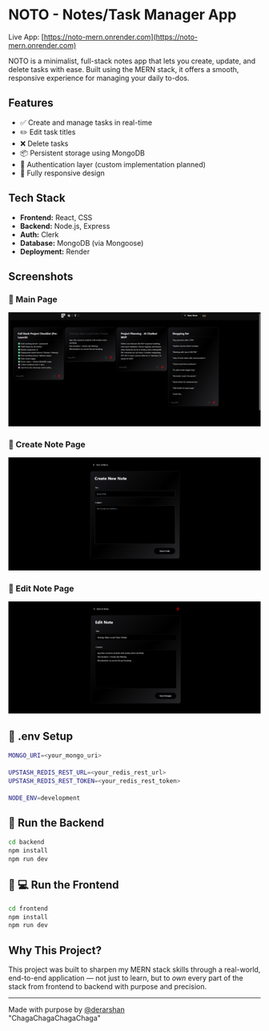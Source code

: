 # NOTO - Notes/Task Manager App

Live App: [https://noto-mern.onrender.com](https://noto-mern.onrender.com)

NOTO is a minimalist, full-stack notes app that lets you create, update, and delete tasks with ease. Built using the MERN stack, it offers a smooth, responsive experience for managing your daily to-dos.

## Features

- ✅ Create and manage tasks in real-time  
- ✏️ Edit task titles  
- ❌ Delete tasks  
- 📦 Persistent storage using MongoDB  
- 🔐 Authentication layer (custom implementation planned)  
- 📱 Fully responsive design  

## Tech Stack

- **Frontend:** React, CSS  
- **Backend:** Node.js, Express
- **Auth:** Clerk 
- **Database:** MongoDB (via Mongoose)  
- **Deployment:** Render

## Screenshots

### 💯 Main Page
![Main Page](screenshots/main_page.png) 
### 📄 Create Note Page
![Create Note Page](screenshots/create_note_page.png)  
### 📝 Edit Note Page
![Edit Note Page](screenshots/edit_note_page.png)

## 🧪 .env Setup
```bash
MONGO_URI=<your_mongo_uri>

UPSTASH_REDIS_REST_URL=<your_redis_rest_url>
UPSTASH_REDIS_REST_TOKEN=<your_redis_rest_token>

NODE_ENV=development
```

## 🔧 Run the Backend
```bash
cd backend
npm install
npm run dev
```

## 🧪 💻 Run the Frontend
```bash
cd frontend
npm install
npm run dev
```

## Why This Project?

This project was built to sharpen my MERN stack skills through a real-world, end-to-end application — not just to learn, but to *own* every part of the stack from frontend to backend with purpose and precision.

---

Made with purpose by [@derarshan](https://github.com/derarshan)  
"ChagaChagaChagaChaga"
